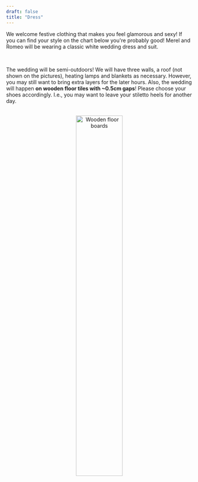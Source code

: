 ```yaml
---
draft: false
title: "Dress"
---
```


We welcome festive clothing that makes you feel glamorous and sexy!
If you can find your style on the chart below you're probably good!
Merel and Romeo will be wearing a classic white wedding dress and suit.

<!-- <div style="text-align: center;"> -->
<!-- <img src="https://images.squarespace-cdn.com/content/v1/65c1d2fa1f637f001c6cda82/2120fbe9-4d2b-49a6-8acb-7a21dd94fd79/dress+code+chart.jpg" alt="Description of the image" width="50%"> -->
<!-- </div> -->

<br>

The wedding will be semi-outdoors! We will have three walls, a roof (not shown on the pictures), heating lamps and blankets as necessary. However, you may still want to bring extra layers for the later hours.
Also, the wedding will happen **on wooden floor tiles with ~0.5cm gaps**! Please choose your shoes accordingly. I.e., you may want to leave your stiletto heels for another day.

<br> 

<div style="text-align: center;">
<img src="https://www.seebadenge.ch/wp/wp-content/uploads/2019/03/SeebadEnge_10Catering.jpg" alt="Wooden floor boards" width="50%">
</div>
